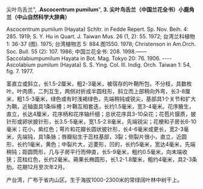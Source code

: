 尖叶鸟舌兰",
.**Ascocentrum pumilum**",
**3. 尖叶鸟舌兰（中国兰花全书）小鹿角兰（中山自然科学大辞典）**

Ascocentrum pumilum (Hayata) Schltr. in Fedde Repert. Sp. Nov. Beih. 4: 285. 1919; S. Y. Hu in Quart. J. Taiwan Mus. 26 (1, 2): 55. 1972; 台湾兰科植物1: 36-37 (图). 1975; 台湾植物志 5: 884.图1550. 1978; Christenson in Am.Orch. Soc. Bull. 55 (2): 107. 1986; 中国兰花全书: 208. 1998.——Saccolabiumpumilum Hayata in Bot. Mag. Tokyo 20: 76. 1906. ----Ascolabium pumilum (Hayata) S. S. Ying. Col. Ill. Indig. Orch. Taiwan 1: 54, fig. 7. 1977.

茎直立或斜立，长1.5-2厘米，粗2-3毫米，被宿存的叶鞘所包，不分枝，具数枚叶。叶肉质，二列互生，两侧对折成半圆柱形，斜立而上部稍向外弯，长3-8厘米，粗1.5-3毫米，绿色或有时浅褐绿色，先端稍钝或锐尖，基部具1个关节和扩大为鞘，近轴面具1条纵槽；叶鞘互相套迭，长约1.5毫米，宽3-4毫米。花序腋生，直立，长达4厘米，花序柄和花序轴纤细；总状花序具3-10朵花；花苞片膜质，披针形或卵状披针形，长3.5-5毫米，宽1.5-2.8毫米，先端锐尖；花梗和子房长6-10毫米；花小，紫红色；萼片和花瓣长圆状披针形，长4-6毫米或更长，宽2-3毫米，先端钝，具1条脉；唇瓣贴生于蕊柱基部，3裂；侧裂片很小，直立，近圆形，长约1毫米，黄色；中裂片大，近菱形，凹的，长约5毫米，宽达4毫米，先端稍钝；距圆筒形，几与子房平行而伸直，长5-9毫米，粗约0.5毫米，向末端收狭；蕊柱红色，长约2毫米。蒴果长椭圆形，长1.2-1.8厘米，粗约4毫米，具2-3条肋。花期12月至次年2月。

产台湾，广布于省内山区。生于海拔1000-2300米的常绿阔叶林中树干上。
